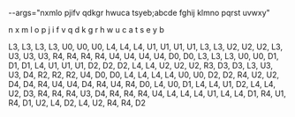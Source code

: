 --args="nxmlo pjifv qdkgr hwuca tsyeb;abcde fghij klmno pqrst uvwxy"

n x m l o p j i f v q d k g r h w u c a t s e y b

L3, L3, L3, L3, U0, U0, U0, L4, L4, L4, U1, U1, U1, U1, L3, L3, U2, U2, U2, L3, U3, U3, U3, R4, R4, R4, R4, U4, U4, U4, U4, D0, D0, L3, L3, L3, U0, U0, D1, D1, D1, L4, U1, U1, U1, D2, D2, D2, L4, L4, U2, U2, U2, R3, D3, D3, L3, U3, U3, D4, R2, R2, R2, U4, D0, D0, L4, L4, L4, L4, U0, U0, D2, D2, R4, U2, U2, D4, D4, R4, U4, U4, D4, R4, U4, R4, D0, L4, U0, D1, L4, L4, U1, D2, L4, L4, U2, D3, R4, R4, R4, U3, D4, R4, R4, R4, U4, L4, L4, L4, U1, L4, L4, D1, R4, U1, R4, D1, U2, L4, D2, L4, U2, R4, R4, D2